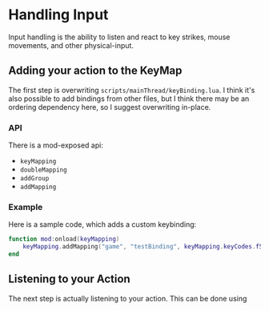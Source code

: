 # Handling Input

Input handling is the ability to listen and react to key strikes, mouse movements, and other physical-input.

## Adding your action to the KeyMap

The first step is overwriting `scripts/mainThread/keyBinding.lua`. I think it's also possible to add bindings from other files, but I think there may be an ordering dependency here, so I suggest overwriting in-place.

### API
There is a mod-exposed api:
 - `keyMapping`
 - `doubleMapping`
 - `addGroup`
 - `addMapping`

### Example

Here is a sample code, which adds a custom keybinding:

```lua
function mod:onload(keyMapping)
	keyMapping.addMapping("game", "testBinding", keyMapping.keyCodes.f5, nil)
end
```

## Listening to your Action

The next step is actually listening to your action. This can be done using 